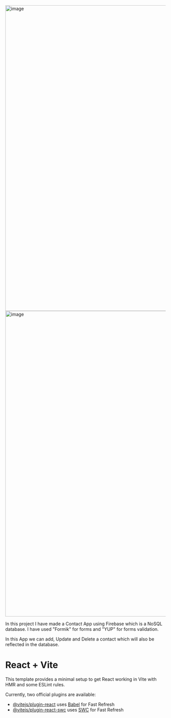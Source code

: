 <img width="959" alt="image" src="https://github.com/user-attachments/assets/c1a1ce9d-9c28-437c-8720-a12276779efb">
<img width="959" alt="image" src="https://github.com/user-attachments/assets/1b54a6d4-ab4c-4ec5-9e59-ffb4914546d4">


In this project I have made a Contact App using Firebase which is a NoSQL database.
I have used "Formik" for forms and "YUP" for forms validation.

In this App we can add, Update and Delete a contact which will also be reflected in the database.

# React + Vite

This template provides a minimal setup to get React working in Vite with HMR and some ESLint rules.

Currently, two official plugins are available:

- [@vitejs/plugin-react](https://github.com/vitejs/vite-plugin-react/blob/main/packages/plugin-react/README.md) uses [Babel](https://babeljs.io/) for Fast Refresh
- [@vitejs/plugin-react-swc](https://github.com/vitejs/vite-plugin-react-swc) uses [SWC](https://swc.rs/) for Fast Refresh
